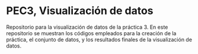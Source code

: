 # PEC3, Visualización de datos
Repositorio para la visualización de datos de la práctica 3. En este repositorio se muestran los códigos empleados para la creación de la práctica, el conjunto de datos, y los resultados finales de la visualización de datos.
